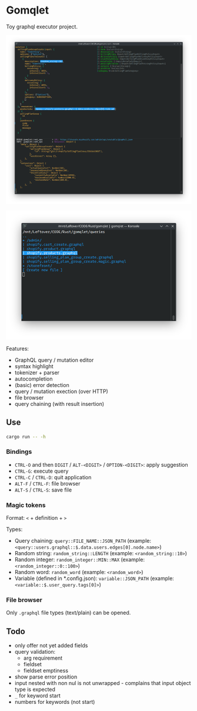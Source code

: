 # Gomqlet

Toy graphql executor project.

![Screenshot](./misc/screenshot.png)

![Screenshot](./misc/screenshot2.png)

Features:

- GraphQL query / mutation editor
- syntax highlight
- tokenizer + parser
- autocompletion
- (basic) error detection
- query / mutation exection (over HTTP)
- file browser
- query chaining (with result insertion)


## Use

```bash
cargo run -- -h
```


### Bindings

- `CTRL-O` and then `DIGIT` / `ALT-<DIGIT>` / `OPTION-<DIGIT>`: apply suggestion
- `CTRL-G`: execute query
- `CTRL-C` / `CTRL-D`: quit application
- `ALT-F` / `CTRL-F`: file browser
- `ALT-S` / `CTRL-S`: save file


### Magic tokens

Format: `<` + definition + `>`

Types:

- Query chaining: `query::FILE_NAME::JSON_PATH` (example: `<query::users.graphql::$.data.users.edges[0].node.name>`)
- Random string: `random_string::LENGTH` (example: `<random_string::10>`)
- Random integer: `random_integer::MIN::MAX` (example: `<random_integer::0::100>`)
- Random word: `random_word` (example: `<random_word>`)
- Variable (defined in *.config.json): `variable::JSON_PATH` (example: `<variable::$.user_query.tags[0]>`)

### File browser

Only `.graphql` file types (text/plain) can be opened.


## Todo

- only offer not yet added fields
- query validation:
    - arg requirement
    - fieldset
    - fieldset emptiness
- show parse error position
- input nested with non nul is not unwrapped - complains that input object type is expected
- `_` for keyword start
- numbers for keywords (not start)